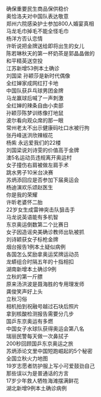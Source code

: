 确保重要民生商品保供稳价  
奥恰洛夫对中国队表达敬意  
郑州六院感染护士参加800人婚宴真相  
马龙毛巾掉毛不能全怪毛巾  
杨洋方否认恋情  
许昕说把金牌送给即将出生的女儿  
陈若琳秋天的第一杯奶茶是郭晶晶做的  
和平精英送空投  
江苏新增53例本土确诊  
刘国梁 孙颖莎是新时代偶像  
全红婵家成网红打卡地  
中国队获乒乓球男团金牌  
马龙赢球后喊了一声刺激  
全红婵的辣条自由小卖部  
孙颖莎陈梦训练像打地鼠  
波尔看向观众席的那一眼  
常州老太不出示健康码吐口水被行拘  
张丹峰送洪欣辣椒花  
杨紫 永远爱我们的22楼  
刘国梁说刘诗雯的价值高于金牌  
澳5名运动员违规离开奥运村  
女子撞伤右肩被做左肩手术  
跳水男子10米台决赛  
苏炳添回应是否参加下届奥运会  
杨迪演欢乐颂赵医生  
你是我的荣耀  
许昕老婆怀二胎  
22岁女生成雷神突击队狙击手  
马龙说英语能有多机智  
东京奥运倒数第二个比赛日  
女子因造谣央美确诊教师出轨被抓  
刘诗颖获女子标枪金牌  
烟台报告1例本土疑似病例  
各国怎么奖励拿奥运奖牌运动员  
龙蟒组合时隔五年的十指相扣  
湖南新增本土确诊9例  
立秋的第一斤膘  
原来汤洪波是聂海胜的专用理发师  
龚俊笑声好上头  
立秋习俗  
相机拍到祝融号越过石块后照片  
拿到核酸检测报告需要分几步  
国乒东京奥运有多燃  
中国女子水球队获得奥运会第八名  
瑞丽民警每天做一次鼻拭子  
200秒回顾国乒东京奥运之旅  
苏炳添论文里中国短跑崛起的5个秘密  
全国立秋火力地图  
19岁志愿者防护服上写小可爱鼓劲自己  
那些误以为是普通话的方言  
17岁少年救人牺牲海滩摆满鲜花  
湖北新增9例本土确诊病例  
